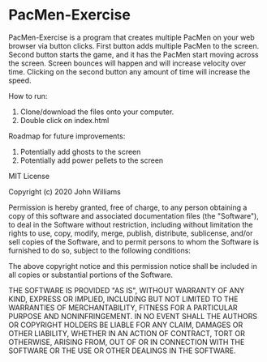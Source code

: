 # PacMen-Exercise
PacMen-Exercise is a program that creates multiple PacMen on your web browser via button clicks. First button adds multiple PacMen to the screen. Second button starts the game, and it has the PacMen start moving across the screen. Screen bounces will happen and will increase velocity over time. Clicking on the second button any amount of time will increase the speed.

How to run:
1) Clone/download the files onto your computer.
2) Double click on index.html

Roadmap for future improvements:
1) Potentially add ghosts to the screen
2) Potentially add power pellets to the screen

MIT License

Copyright (c) 2020 John Williams

Permission is hereby granted, free of charge, to any person obtaining a copy
of this software and associated documentation files (the "Software"), to deal
in the Software without restriction, including without limitation the rights
to use, copy, modify, merge, publish, distribute, sublicense, and/or sell
copies of the Software, and to permit persons to whom the Software is
furnished to do so, subject to the following conditions:

The above copyright notice and this permission notice shall be included in all
copies or substantial portions of the Software.

THE SOFTWARE IS PROVIDED "AS IS", WITHOUT WARRANTY OF ANY KIND, EXPRESS OR
IMPLIED, INCLUDING BUT NOT LIMITED TO THE WARRANTIES OF MERCHANTABILITY,
FITNESS FOR A PARTICULAR PURPOSE AND NONINFRINGEMENT. IN NO EVENT SHALL THE
AUTHORS OR COPYRIGHT HOLDERS BE LIABLE FOR ANY CLAIM, DAMAGES OR OTHER
LIABILITY, WHETHER IN AN ACTION OF CONTRACT, TORT OR OTHERWISE, ARISING FROM,
OUT OF OR IN CONNECTION WITH THE SOFTWARE OR THE USE OR OTHER DEALINGS IN THE
SOFTWARE.
